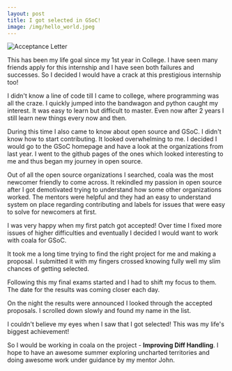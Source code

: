 ```yaml
---
layout: post
title: I got selected in GSoC!
image: /img/hello_world.jpeg
---
```


![Acceptance Letter](https://i.imgur.com/UMx8cuT.png)

This has been my life goal since my 1st year in College. I have seen many friends apply for this internship and I have seen both failures and successes. So I decided I would have a crack at this prestigious internship too!

I didn't know a line of code till I came to college, where programming was all the craze. I quickly jumped into the bandwagon and python caught my interest. It was easy to learn but difficult to master. Even now after 2 years I still learn new things every now and then.

During this time I also came to know about open source and GSoC. I didn't know how to start contributing. It looked overwhelming to me. I decided I would go to the GSoC homepage and have a look at the organizations from last year. I went to the github pages of the ones which looked interesting to me and thus began my journey in open source. 

Out of all the open source organizations I searched, coala was the most newcomer friendly to come across. It rekindled my passion in open source after I got demotivated trying to understand how some other organizations worked. The mentors were helpful and they had an easy to understand system on place regarding contributing and labels for issues that were easy to solve for newcomers at first.

I was very happy when my first patch got accepted! Over time I fixed more issues of higher difficulties and eventually I decided I would want to work with coala for GSoC. 

It took me a long time trying to find the right project for me and making a proposal. I submitted it with my fingers crossed knowing fully well my slim chances of getting selected.

Following this my final exams started and I had to shift my focus to them. The date for the results was coming closer each day. 

On the night the results were announced I looked through the accepted proposals. I scrolled down slowly and found my name in the list.

I couldn't believe my eyes when I saw that I got selected! This was my life's biggest achievement! 

So I would be working in coala on the project - **Improving Diff Handling**. I hope to have an awesome summer exploring uncharted territories and doing awesome work under guidance by my mentor John. 
